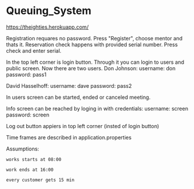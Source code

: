 # Queuing_System

https://theighties.herokuapp.com/

Registration requares no password. Press "Register", choose mentor and thats it.
Reservation check happens with provided serial number. Press check and enter serial.

In the top left corner is login button. Through it you can login to users and public screen.
Now there are two users. 
  Don Johnson:
    username: don
    password: pass1

  David Hasselhoff:
    username: dave
    password: pass2
    
In users screen can be started, ended or canceled meeting.

Info screen can be reached by loging in with credentials:
  username: screen
  password: screen
  
Log out button appiers in top left corner (insted of login button)
   
Time frames are described in application.properties

  Assumptions:
  
    works starts at 08:00
    
    work ends at 16:00
    
    every customer gets 15 min
